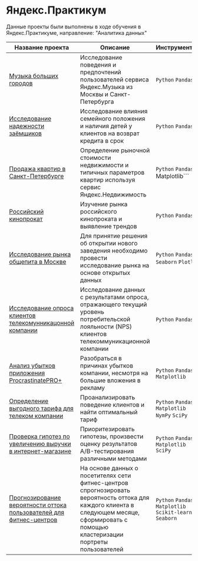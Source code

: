 # Яндекс.Практикум 

Данные проекты были выполнены в ходе обучения в Яндекс.Практикуме, направление: "Аналитика данных"

| Название проекта| Описание | Инструменты |
|----------|----------|----------|
| [Музыка больших городов](https://github.com/JuliaChap/Yandex_Practicum_projects/tree/main/big_city_music) | Исследование поведения и предпочтений пользователей сервиса Яндекс.Музыка из Москвы и Санкт-Петербурга  |```Python``` ```Pandas```   |
| [Исследование надежности заёмщиков](https://github.com/JuliaChap/Yandex_Practicum_projects/tree/main/bank)| Исследование влияния семейного положения и наличия детей у клиентов на возврат кредита в срок |```Python``` ```Pandas```   |
| [Продажа квартир в Санкт-Петербурге](https://github.com/JuliaChap/Yandex_Practicum_projects/tree/main/sale_flats)   | Определение рыночной стоимости недвижимости и типичных параметров квартир используя сервис Яндекс.Недвижимость|```Python``` ```Pandas ```Matplotlib```   |
| [Российский кинопрокат](https://github.com/JuliaChap/Yandex_Practicum_projects/tree/main/russian_cinema)  | Изучение рынка российского кинопроката и выявление трендов |```Python``` ```Pandas```   |
| [Исследование рынка общепита в Москве](https://github.com/JuliaChap/Yandex_Practicum_projects/tree/main/restaurants)  | Для принятие решения об открытии нового заведения необходимо провести исследование рынка на основе открытых данных|```Python``` ```Pandas``` ```Seaborn``` ```Plotly```   |
| [Исследование опроса клиентов телекомунникацонной компании](https://github.com/JuliaChap/Yandex_Practicum_projects/tree/main/telecom_nps)   | Исследование данных с результатами опроса, отражающего текущий уровень потребительской лояльности (NPS) клиентов телекоммуникационной компании |```Python``` ```Pandas```   |
| [Анализ убытков приложения ProcrastinatePRO+](https://github.com/JuliaChap/Yandex_Practicum_projects/tree/main/procrastinate) | Разобраться в причинах убытков компании, несмотря на большие вложения в рекламу |```Python``` ```Pandas``` ```Matplotlib```   |
| [Определение выгодного тарифа для телеком компании](https://github.com/JuliaChap/Yandex_Practicum_projects/tree/main/telecom) | Проанализировать поведение клиентов и найти оптимальный тариф |```Python``` ```Pandas``` ```Matplotlib``` ```NymPy``` ```SciPy```  |
| [Проверка гипотез по увеличению выручки в интернет-магазине](https://github.com/JuliaChap/Yandex_Practicum_projects/tree/main/ab_testing) | Приоритезировать гипотезы, произвести оценку результатов A/B-тестирования различными методами |```Python``` ```Pandas``` ```Matplotlib``` ```SciPy```  |
| [Прогнозирование вероятности оттока пользователей для фитнес-центров](https://github.com/JuliaChap/Yandex_Practicum_projects/tree/main/fitness) |На основе данных о посетителях сети фитнес-центров спрогнозировать вероятность оттока для каждого клиента в следующем месяце, сформировать с помощью кластеризации портреты пользователей  |```Python``` ```Pandas``` ```Matplotlib``` ```Scikit-learn``` ```Seaborn``` |

